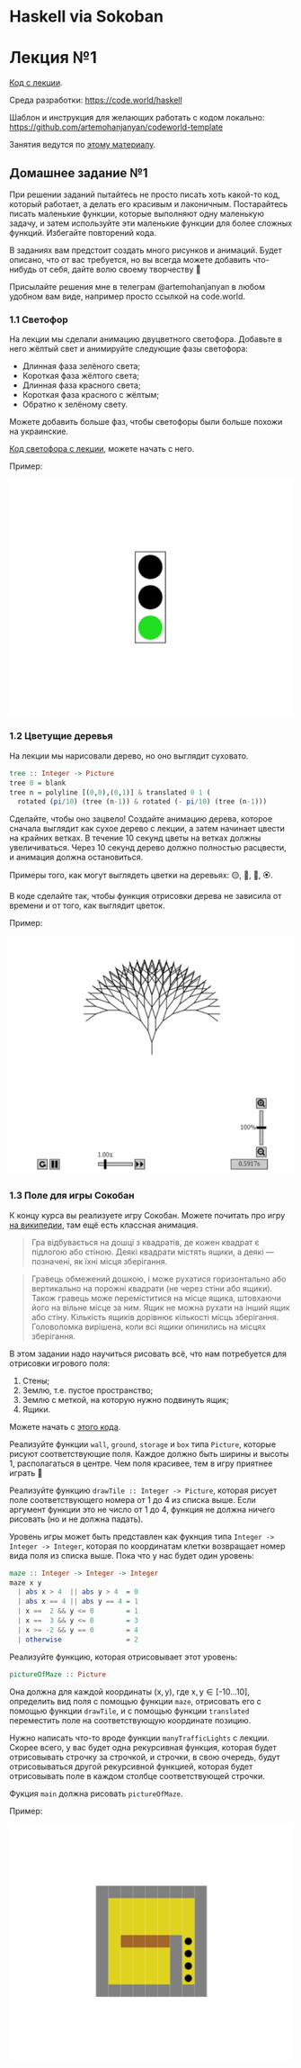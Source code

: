 # Haskell via Sokoban

# Лекция №1

[Код с лекции](https://code.world/haskell#PLdEYQSrD0LMQywOPfzcYcA).

Среда разработки: https://code.world/haskell

Шаблон и инструкция для желающих работать с кодом локально: https://github.com/artemohanjanyan/codeworld-template

Занятия ведутся по [этому материалу](https://haskell-via-sokoban.nomeata.de/).

## Домашнее задание №1

При решении заданий пытайтесь не просто писать хоть какой-то код, который работает, а делать его красивым и лаконичным. Постарайтесь писать маленькие функции, которые выполняют одну маленькую задачу, и затем используйте эти маленькие функции для более сложных функций. Избегайте повторений кода.

В заданиях вам предстоит создать много рисунков и анимаций. Будет описано, что от вас требуется, но вы всегда можете добавить что-нибудь от себя, дайте волю своему творчеству 💃

Присылайте решения мне в телеграм @artemohanjanyan в любом удобном вам виде, например просто ссылкой на code.world.

### 1.1 Светофор
На лекции мы сделали анимацию двуцветного светофора. Добавьте в него жёлтый свет и анимируйте следующие фазы светофора:

- Длинная фаза зелёного света;
- Короткая фаза жёлтого света;
- Длинная фаза красного света;
- Короткая фаза красного с жёлтым;
- Обратно к зелёному свету.

Можете добавить больше фаз, чтобы светофоры были больше похожи на украинские.

[Код светофора с лекции](https://code.world/haskell#Puzl_r5WNKnabTJkU4sjHgQ), можете начать с него.

Пример:

![Пример](media/traffic_light.gif)

### 1.2 Цветущие деревья
На лекции мы нарисовали дерево, но оно выглядит суховато.

```haskell
tree :: Integer -> Picture
tree 0 = blank
tree n = polyline [(0,0),(0,1)] & translated 0 1 (
  rotated (pi/10) (tree (n-1)) & rotated (- pi/10) (tree (n-1)))
```

Сделайте, чтобы оно зацвело! Создайте анимацию дерева, которое сначала выглядит как сухое дерево с лекции, а затем начинает цвести на крайних ветках. В течение 10 секунд цветы на ветках должны увеличиваться. Через 10 секунд дерево должно полностью расцвести, и анимация должна остановиться.

Примеры того, как могут выглядеть цветки на деревьях: 🟡, 💮, 🌻, 🏵️.

В коде сделайте так, чтобы функция отрисовки дерева не зависила от времени и от того, как выглядит цветок.

Пример:

![Пример](media/tree.gif)

### 1.3 Поле для игры Сокобан
К концу курса вы реализуете игру Сокобан. Можете почитать про игру [на википедии](https://uk.wikipedia.org/wiki/Sokoban), там ещё есть классная анимация.

>Гра відбувається на дошці з квадратів, де кожен квадрат є підлогою або стіною. Деякі квадрати містять ящики, а деякі — позначені, як їхні місця зберігання.

>Гравець обмежений дошкою, і може рухатися горизонтально або вертикально на порожні квадрати (не через стіни або ящики). Також гравець може переміститися на місце ящика, штовхаючи його на вільне місце за ним. Ящик не можна рухати на  інший ящик або стіну. Кількість ящиків дорівнює кількості місць зберігання. Головоломка вирішена, коли всі ящики опинились на місцях зберігання.

В этом задании надо научиться рисовать всё, что нам потребуется для отрисовки игрового поля:
1. Стены;
2. Землю, т.е. пустое пространство;
3. Землю с меткой, на которую нужно подвинуть ящик;
4. Ящики.

Можете начать с [этого кода](https://code.world/haskell#PhaxQVa5_9uWXva_quQwPcA).

Реализуйте функции `wall`, `ground`, `storage` и `box` типа `Picture`, которые рисуют соответствующие поля. Каждое должно быть ширины и высоты 1, располагаться в центре. Чем поля красивее, тем в игру приятнее играть 🙂

Реализуйте функцию `drawTile :: Integer -> Picture`, которая рисует поле соответствующего номера от 1 до 4 из списка выше. Если аргумент функции это не число от 1 до 4, функция не должна ничего рисовать (но и не должна падать).

Уровень игры может быть представлен как фукнция типа `Integer -> Integer -> Integer`, которая по координатам клетки возвращает номер вида поля из списка выше. Пока что у нас будет один уровень:

```haskell
maze :: Integer -> Integer -> Integer
maze x y
  | abs x > 4  || abs y > 4  = 0
  | abs x == 4 || abs y == 4 = 1
  | x ==  2 && y <= 0        = 1
  | x ==  3 && y <= 0        = 3
  | x >= -2 && y == 0        = 4
  | otherwise                = 2
```

Реализуйте функцию, которая отрисовывает этот уровень:

```haskell
pictureOfMaze :: Picture
```
Она должна для каждой координаты (x, y), где x, y ∈ [-10…10], определить вид поля с помощью функции `maze`, отрисовать его с помощью функции `drawTile`, и с помощью функции `translated` переместить поле на соответствующую координате позицию.

Нужно написать что-то вроде функции `manyTrafficLights` с лекции. Скорее всего, у вас будет одна рекурсивная функция, которая будет отрисовывать строчку за строчкой, и строчки, в свою очередь, будут отрисовываться другой рекурсивной функцией, которая будет отрисовывать поле в каждом столбце соответствующей строчки.

Фукция `main` должна рисовать `pictureOfMaze`.

Пример:

![Пример](media/sokoban_map.jpg)

